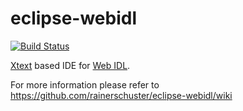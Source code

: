 eclipse-webidl
==============

[![Build Status](https://travis-ci.org/rainerschuster/eclipse-webidl.svg?branch=master)](https://travis-ci.org/rainerschuster/eclipse-webidl)

[Xtext](http://eclipse.org/Xtext/) based IDE for [Web IDL](http://heycam.github.io/webidl/).

For more information please refer to https://github.com/rainerschuster/eclipse-webidl/wiki
